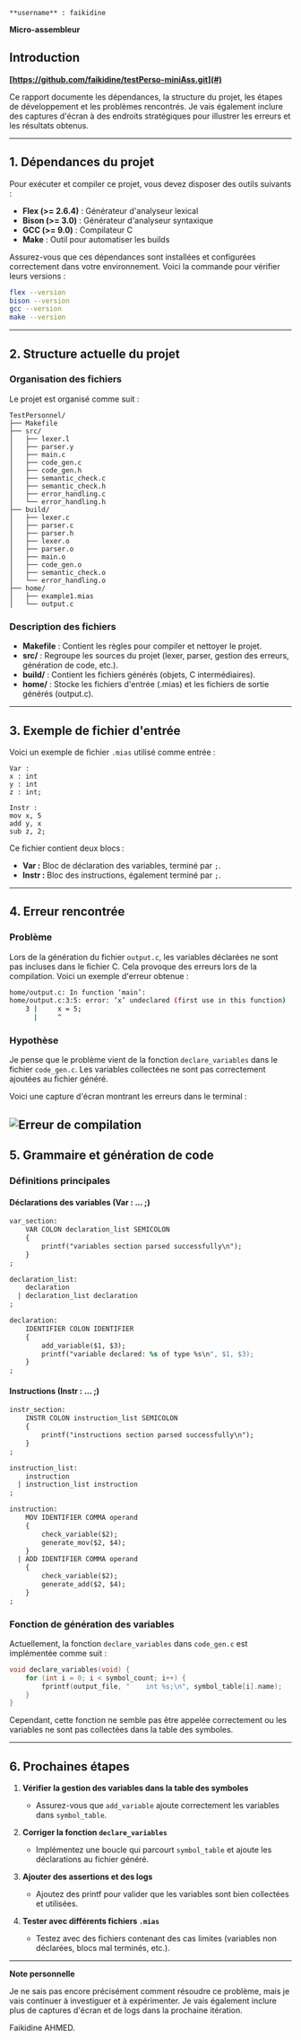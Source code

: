 `**username** : faikidine`

**Micro-assembleur**

## Introduction

**[https://github.com/faikidine/testPerso-miniAss.git](#)**

Ce rapport documente les dépendances, la structure du projet, les étapes de développement et les problèmes rencontrés. Je vais également inclure des captures d'écran à des endroits stratégiques pour illustrer les erreurs et les résultats obtenus.

---

## 1. **Dépendances du projet**

Pour exécuter et compiler ce projet, vous devez disposer des outils suivants :

- **Flex (>= 2.6.4)** : Générateur d'analyseur lexical
- **Bison (>= 3.0)** : Générateur d'analyseur syntaxique
- **GCC (>= 9.0)** : Compilateur C
- **Make** : Outil pour automatiser les builds

Assurez-vous que ces dépendances sont installées et configurées correctement dans votre environnement. Voici la commande pour vérifier leurs versions :

```bash
flex --version
bison --version
gcc --version
make --version
```

---

## 2. **Structure actuelle du projet**

### Organisation des fichiers

Le projet est organisé comme suit :

```
TestPersonnel/
├── Makefile
├── src/
│   ├── lexer.l
│   ├── parser.y
│   ├── main.c
│   ├── code_gen.c
│   ├── code_gen.h
│   ├── semantic_check.c
│   ├── semantic_check.h
│   ├── error_handling.c
│   └── error_handling.h
├── build/
│   ├── lexer.c
│   ├── parser.c
│   ├── parser.h
│   ├── lexer.o
│   ├── parser.o
│   ├── main.o
│   ├── code_gen.o
│   ├── semantic_check.o
│   └── error_handling.o
├── home/
│   ├── example1.mias
│   └── output.c
```

### Description des fichiers

- **Makefile** : Contient les règles pour compiler et nettoyer le projet.
- **src/** : Regroupe les sources du projet (lexer, parser, gestion des erreurs, génération de code, etc.).
- **build/** : Contient les fichiers générés (objets, C intermédiaires).
- **home/** : Stocke les fichiers d'entrée (.mias) et les fichiers de sortie générés (output.c).

---

## 3. **Exemple de fichier d'entrée**

Voici un exemple de fichier `.mias` utilisé comme entrée :

```mias
Var :
x : int
y : int
z : int;

Instr :
mov x, 5
add y, x
sub z, 2;
```

Ce fichier contient deux blocs :
- **Var :** Bloc de déclaration des variables, terminé par `;`.
- **Instr :** Bloc des instructions, également terminé par `;`.

---

## 4. **Erreur rencontrée**

### Problème

Lors de la génération du fichier `output.c`, les variables déclarées ne sont pas incluses dans le fichier C. Cela provoque des erreurs lors de la compilation. Voici un exemple d'erreur obtenue :

```bash
home/output.c: In function ‘main’:
home/output.c:3:5: error: ‘x’ undeclared (first use in this function)
    3 |     x = 5;
      |     ^
```

### Hypothèse

Je pense que le problème vient de la fonction `declare_variables` dans le fichier `code_gen.c`. Les variables collectées ne sont pas correctement ajoutées au fichier généré. 

Voici une capture d'écran montrant les erreurs dans le terminal :

![Erreur de compilation](https://i.ibb.co/wpQcYYb/erreurcompil.png)
---

## 5. **Grammaire et génération de code**

### Définitions principales

#### Déclarations des variables (Var : ... ;)
```yacc
var_section:
    VAR COLON declaration_list SEMICOLON
    {
        printf("variables section parsed successfully\n");
    }
;

declaration_list:
    declaration
  | declaration_list declaration
;

declaration:
    IDENTIFIER COLON IDENTIFIER
    {
        add_variable($1, $3);
        printf("variable declared: %s of type %s\n", $1, $3);
    }
;
```

#### Instructions (Instr : ... ;)
```yacc
instr_section:
    INSTR COLON instruction_list SEMICOLON
    {
        printf("instructions section parsed successfully\n");
    }
;

instruction_list:
    instruction
  | instruction_list instruction
;

instruction:
    MOV IDENTIFIER COMMA operand
    {
        check_variable($2);
        generate_mov($2, $4);
    }
  | ADD IDENTIFIER COMMA operand
    {
        check_variable($2);
        generate_add($2, $4);
    }
;
```

### Fonction de génération des variables
Actuellement, la fonction `declare_variables` dans `code_gen.c` est implémentée comme suit :

```c
void declare_variables(void) {
    for (int i = 0; i < symbol_count; i++) {
        fprintf(output_file, "    int %s;\n", symbol_table[i].name);
    }
}
```

Cependant, cette fonction ne semble pas être appelée correctement ou les variables ne sont pas collectées dans la table des symboles.

---

## 6. **Prochaines étapes**

1. **Vérifier la gestion des variables dans la table des symboles**
   - Assurez-vous que `add_variable` ajoute correctement les variables dans `symbol_table`.

2. **Corriger la fonction `declare_variables`**
   - Implémentez une boucle qui parcourt `symbol_table` et ajoute les déclarations au fichier généré.

3. **Ajouter des assertions et des logs**
   - Ajoutez des printf pour valider que les variables sont bien collectées et utilisées.

4. **Tester avec différents fichiers `.mias`**
   - Testez avec des fichiers contenant des cas limites (variables non déclarées, blocs mal terminés, etc.).

---

**Note personnelle**

Je ne sais pas encore précisément comment résoudre ce problème, mais je vais continuer à investiguer et à expérimenter. Je vais également inclure plus de captures d'écran et de logs dans la prochaine itération.

Faikidine AHMED.

